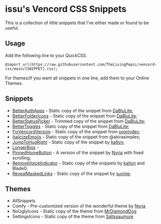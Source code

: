 # issu's Vencord CSS Snippets

This is a collection of little snippets that I've either made or found to be useful.

## Usage

Add the following line to your QuickCSS.

`@import url(https://raw.githubusercontent.com/TheLivingPepsi/vencord-css/main/[SNIPPET].css);`

For themes/if you want all snippets in one line, add them to your Online Themes.

## Snippets

- [BetterAuthApps](https://raw.githubusercontent.com/TheLivingPepsi/vencord-css/main/BetterAuthApps.css) - Static copy of the snippet from [DaBluLite](https://github.com/DaBluLite/css-snippets/tree/master/BetterAuthApps);
- [BetterFolderIcons](https://raw.githubusercontent.com/TheLivingPepsi/vencord-css/main/BetterFolderIcons.css) - Static copy of the snippet from [DaBluLite](https://github.com/DaBluLite/css-snippets/tree/master/PrettyFolderIcons);
- [BetterStatusPicker](https://raw.githubusercontent.com/TheLivingPepsi/vencord-css/main/BetterStatusPicker.css) - Trimmed copy of the snippet from [DaBluLite](https://github.com/DaBluLite/css-snippets/tree/master/BetterStatusPicker);
- [BetterToggles](https://raw.githubusercontent.com/TheLivingPepsi/vencord-css/main/BetterToggles.css) - Static copy of the snippet from [DaBluLite](https://github.com/DaBluLite/css-snippets/tree/master/TogglesV2);
- [FixVencordVersion](https://raw.githubusercontent.com/TheLivingPepsi/vencord-css/main/FixVencordVersion.css) - Static copy of the snippet from [pointydev](https://github.com/pointydev);
- [ItalicizeEmojis](https://raw.githubusercontent.com/TheLivingPepsi/vencord-css/main/ItalicizeEmojis.css) - Static copy of the snippet from @akirasimplex;
- [JumpToHugRight](https://raw.githubusercontent.com/TheLivingPepsi/vencord-css/main/JumpToHugRight.css) - Static copy of the snippet by [katlyn](https://github.com/katlyn);
- [LongerBios](https://raw.githubusercontent.com/TheLivingPepsi/vencord-css/main/LongerBios.css) -
- [PinnedHomeButton](https://raw.githubusercontent.com/TheLivingPepsi/vencord-css/main/PinnedHomeButton.css) - A version of the snippet by [Nyria](https://github.com/NYRI4) with fixed scrolling;
- [RemoveVoiceIndicator](https://raw.githubusercontent.com/TheLivingPepsi/vencord-css/main/RemoveVoiceIndicator.css) - Static copy of the snippets by [katlyn](https://github.com/katlyn) and Blade0;
- [RevealMaskedLinks](https://raw.githubusercontent.com/TheLivingPepsi/vencord-css/main/RevealMaskedLinks.css) - Static copy of the snippet by [sunnie](https://github.com/sunnniee);

## Themes

- AllSnippets
- Comfy - Pre-customized version of the wonderful theme by [Nyria](https://github.com/Comfy-Themes/Discord)
- NoUglyIcons - Static copy of the theme from [MrDiamondDog](https://github.com/MrDiamondDog/noUglyIconsTheme)
- SettingsIcons - Static copy of the theme from [Saltssaumure](https://github.com/MiniDiscordThemes/SettingsIcons)
